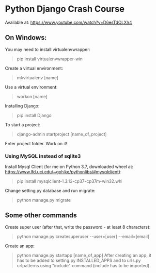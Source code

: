 # Python Django Crash Course

Available at: https://www.youtube.com/watch?v=D6esTdOLXh4

## On Windows:
You may need to install virtualenvwrapper:
> pip install virtualenvwrapper-win 

Create a virtual environment:
> mkvirtualenv [name]

Use a virtual environment:
> workon [name]

Installing Django:
> pip install Django

To start a project:
> django-admin startproject [name_of_project]

Enter project folder. Work on it!

### Using MySQL instead of sqlite3
Install Mysql Client (for me on Python 3.7, downloaded wheel at: https://www.lfd.uci.edu/~gohlke/pythonlibs/#mysqlclient):
> pip install mysqlclient-1.3.13-cp37-cp37m-win32.whl

Change setting.py database and run migrate:
> python manage.py migrate

## Some other commands
Create super user (after that, write the password - at least 8 characters):
> python manage.py createsuperuser --user=[user] --email=[email]

Create an app:
> python manage.py startapp [name_of_app]
After creating an app, it has to be added to setting.py INSTALLED_APPS and to urls.py urlpatterns using "include" command (include has to be imported).
